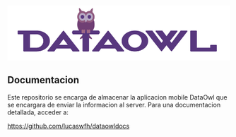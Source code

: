 ![DataOwl Logo](https://raw.githubusercontent.com/lucaswfh/dataowlweb/master/src/assets/img/Logo.png)

## Documentacion

Este repositorio se encarga de almacenar la aplicacion mobile DataOwl que se encargara de enviar la informacion al server.
Para una documentacion detallada, acceder a:

https://github.com/lucaswfh/dataowldocs 
